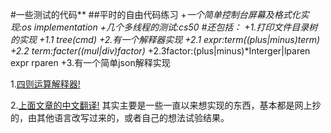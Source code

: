 #一些测试的代码**
##平时的自由代码练习
	+*一个简单控制台屏幕及格式化实现:os implementation
	+*几个多线程的测试:cs50 
#还包括：
	+1.打印文件目录树的实现
		+1.1 tree(cmd)
	+2.有一个解释器实现
		+2.1 expr:term((plus|minus)term)*
		+2.2 term:facter((mul|div)factor)*
		+2.3factor:(plus|minus)*Interger|lparen expr rparen
	+3.有一个简单json解释实现

1.[四则运算解释器!](https://github.com/rspivak/lsbasi)

2.[上面文章的中文翻译!](http://www.oschina.net/translate/lsbasi-part6)
其实主要是一些一直以来想实现的东西，基本都是网上抄的，由其他语言改写过来的，或者自己的想法试验结果。

